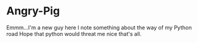 # Angry-Pig
Emmm...I'm a new guy here
I note something about the way of my Python road
Hope that python would threat me nice
that's all.
